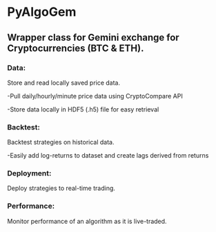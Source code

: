 # PyAlgoGem

## Wrapper class for Gemini exchange for Cryptocurrencies (BTC & ETH).


### Data:

Store and read locally saved price data.

-Pull daily/hourly/minute price data using CryptoCompare API

-Store data locally in HDF5 (.h5) file for easy retrieval

### Backtest:

Backtest strategies on historical data.

-Easily add log-returns to dataset and create lags derived from returns

### Deployment:

Deploy strategies to real-time trading.

### Performance:

Monitor performance of an algorithm as it is live-traded.

